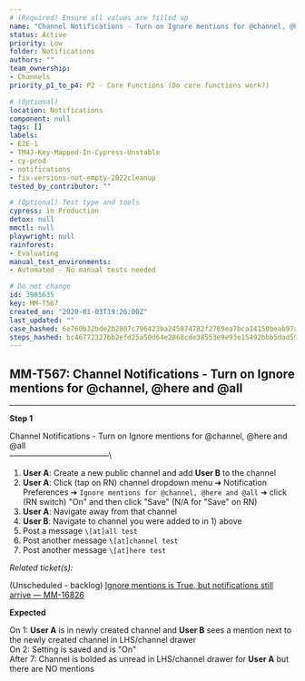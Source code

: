 ```yaml
---
# (Required) Ensure all values are filled up
name: "Channel Notifications - Turn on Ignore mentions for @channel, @here and @all"
status: Active
priority: Low
folder: Notifications
authors: ""
team_ownership:
- Channels
priority_p1_to_p4: P2 - Core Functions (Do core functions work?)

# (Optional)
location: Notifications
component: null
tags: []
labels:
- E2E-1
- TM4J-Key-Mapped-In-Cypress-Unstable
- cy-prod
- notifications
- fix-versions-not-empty-2022cleanup
tested_by_contributor: ""

# (Optional) Test type and tools
cypress: in Production
detox: null
mmctl: null
playwright: null
rainforest:
- Evaluating
manual_test_environments:
- Automated - No manual tests needed

# Do not change
id: 3905635
key: MM-T567
created_on: "2020-01-03T19:26:00Z"
last_updated: ""
case_hashed: 6e760b32bde2b2807c796423ba245874782f2769ea7bca14150beab97ad687db67e5b2aa47c345e35f6dc2b59e4b1b2b
steps_hashed: bc46772327bb2efd25a50d64e2868cde38553e9e93e15492bbb5dad59397cd812dc16093da3814df88f6e0ff4bc76985
---
```


<!-- (Auto-generated) Based on frontmatter's "key" and "name" -->

## MM-T567: Channel Notifications - Turn on Ignore mentions for @channel, @here and @all

---

**Step 1**

Channel Notifications - Turn on Ignore mentions for @channel, @here and @all\
–––––––––––––––––––––––––\\

1. **User A**: Create a new public channel and add **User B** to the channel
2. **User A**: Click (tap on RN) channel dropdown menu ➜ Notification Preferences ➜ `Ignore mentions for @channel, @here and @all` ➜ click (RN switch) "On" and then click "Save" (N/A for "Save" on RN)
3. **User A**: Navigate away from that channel
4. **User B**: Navigate to channel you were added to in 1) above
5. Post a message `\[at]all test`
6. Post another message `\[at]channel test`
7. Post another message `\[at]here test`

_Related ticket(s):_

(Unscheduled - backlog) [Ignore mentions is True, but notifications still arrive — MM-16826](https://mattermost.atlassian.net/browse/MM-16826)

**Expected**

On 1: **User A** is in newly created channel and **User B** sees a mention next to the newly created channel in LHS/channel drawer\
On 2: Setting is saved and is "On"\
After 7: Channel is bolded as unread in LHS/channel drawer for **User A** but there are NO mentions
